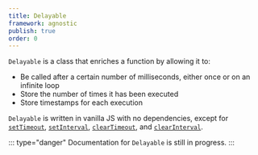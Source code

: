 ```yaml
---
title: Delayable
framework: agnostic
publish: true
order: 0
---
```


`Delayable` is a class that enriches a function by allowing it to:
- Be called after a certain number of milliseconds, either once or on an infinite loop
- Store the number of times it has been executed
- Store timestamps for each execution

`Delayable` is written in vanilla JS with no dependencies, except for [`setTimeout`](https://developer.mozilla.org/en-US/docs/Web/API/window/setTimeout), [`setInterval`](https://developer.mozilla.org/en-US/docs/Web/API/window/setInterval), [`clearTimeout`](https://developer.mozilla.org/en-US/docs/Web/API/window/clearTimeout), and [`clearInterval`](https://developer.mozilla.org/en-US/docs/Web/API/window/clearInterval).

::: type="danger"
Documentation for `Delayable` is still in progress.
:::
